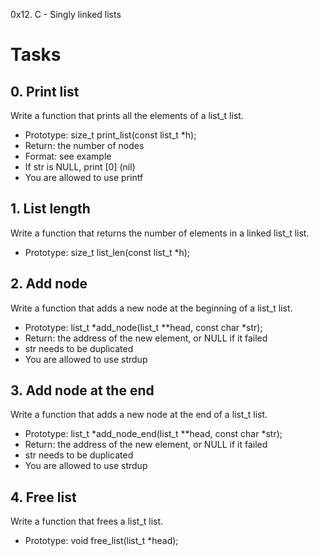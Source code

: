 0x12. C - Singly linked lists
# Tasks

## 0. Print list
Write a function that prints all the elements of a list_t list.
* Prototype: size_t print_list(const list_t *h);
* Return: the number of nodes
* Format: see example
* If str is NULL, print [0] (nil)
* You are allowed to use printf

## 1. List length
Write a function that returns the number of elements in a linked list_t list.
* Prototype: size_t list_len(const list_t *h);

## 2. Add node
Write a function that adds a new node at the beginning of a list_t list.
* Prototype: list_t *add_node(list_t **head, const char *str);
* Return: the address of the new element, or NULL if it failed
* str needs to be duplicated
* You are allowed to use strdup

## 3. Add node at the end
Write a function that adds a new node at the end of a list_t list.
* Prototype: list_t *add_node_end(list_t **head, const char *str);
* Return: the address of the new element, or NULL if it failed
* str needs to be duplicated
* You are allowed to use strdup

## 4. Free list
Write a function that frees a list_t list.
* Prototype: void free_list(list_t *head);
